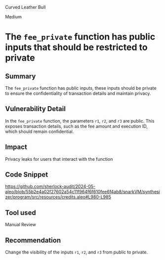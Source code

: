 Curved Leather Bull

Medium

# The `fee_private` function has public inputs that should be restricted to private

## Summary
The `fee_private` function has public inputs, these inputs should be private to ensure the confidentiality of transaction details and maintain privacy.

## Vulnerability Detail
In the `fee_private` function, the parameters `r1`, `r2`, and `r3` are public. This exposes transaction details, such as the fee amount and execution ID, which should remain confidential. 

## Impact
Privacy leaks for users that interact with the function

## Code Snippet
https://github.com/sherlock-audit/2024-05-aleo/blob/55b2e4a02f27602a54c11f964f6f610fee6f4ab8/snarkVM/synthesizer/program/src/resources/credits.aleo#L980-L985

## Tool used
Manual Review

## Recommendation
Change the visibility of the inputs `r1`, `r2`, and `r3` from public to private.
